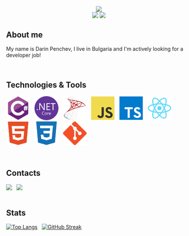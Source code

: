 <div align="center"> 
<img src="https://media.giphy.com/media/cIn5fTcjnKhStIeAef/giphy.gif" width="100" align="center"/>  

  <div class="badges">
<!--   <a href="#"><img src="https://www.edigitalagency.com.au/wp-content/uploads/new-linkedin-logo-white-black-png.png" width="30"/></a> -->
  <a href="#"><img src="https://cdn.iconscout.com/icon/premium/png-256-thumb/cv-294-1108422.png" width="45"></a>
  <a href="#"><img src="https://cdn.icon-icons.com/icons2/488/PNG/512/portfolio_47696.png" width="48"></a>
  </div>
 </div>
  
##   About me
  My name is Darin Penchev, I live in Bulgaria and I'm actively looking for a developer job!  
  
<br />
   
## Technologies & Tools

<img src="https://github.com/devicons/devicon/blob/master/icons/csharp/csharp-original.svg" width="65" /> &nbsp;
<img src="https://github.com/devicons/devicon/blob/master/icons/dotnetcore/dotnetcore-original.svg" width="65" /> &nbsp;
<img src="https://github.com/devicons/devicon/blob/master/icons/microsoftsqlserver/microsoftsqlserver-original.svg" width="65"/> &nbsp;
<img src="https://github.com/devicons/devicon/blob/master/icons/javascript/javascript-original.svg" width="65"/> &nbsp;
<img src="https://github.com/devicons/devicon/blob/master/icons/typescript/typescript-original.svg" width="65" /> &nbsp;
<img src="https://github.com/devicons/devicon/blob/master/icons/react/react-original.svg" width="65" /> &nbsp;
<img src="https://github.com/devicons/devicon/blob/master/icons/html5/html5-plain.svg" width="65"/> &nbsp;
<img src="https://github.com/devicons/devicon/blob/master/icons/css3/css3-plain.svg" width="65" /> &nbsp;
<img src="https://github.com/devicons/devicon/blob/master/icons/git/git-original.svg" width="65" /> &nbsp;



<br />

## Contacts
<div>
<a href="www.linkedin.com/in/darinpenchev"><img src="https://upload.wikimedia.org/wikipedia/commons/thumb/8/81/LinkedIn_icon.svg/2048px-LinkedIn_icon.svg.png" width="65" /></a> &nbsp;
<a href="mailto:darin.penchev420@gmail.com"><img src="https://cdn-icons-png.flaticon.com/512/281/281769.png" width="65" /></a>
</div>

<br />

## Stats

[![Top Langs](https://github-readme-stats.vercel.app/api/top-langs/?username=dante2302&layout=donut)](https://github.com/anuraghazra/github-readme-stats) &nbsp;
[![GitHub Streak](https://streak-stats.demolab.com?user=dante2302)](https://git.io/streak-stats)



